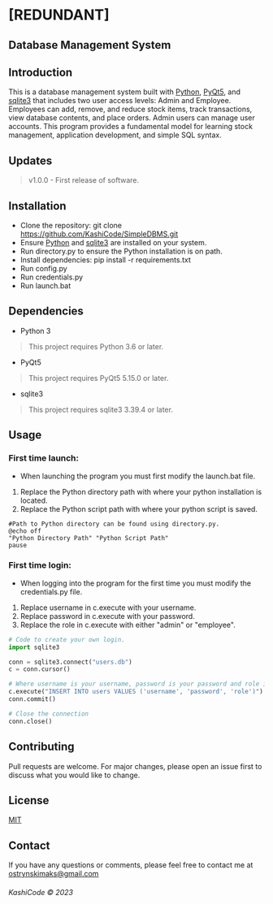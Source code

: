 # [REDUNDANT]

## Database Management System

## Introduction

This is a database management system built with [Python](https://www.python.org/), [PyQt5](https://pypi.org/project/PyQt5/), and [sqlite3](https://sqlite.org/index.html) that includes two user access levels: Admin and Employee. Employees can add, remove, and reduce stock items, track transactions, view database contents, and place orders. Admin users can manage user accounts. This program provides a fundamental model for learning stock management, application development, and simple SQL syntax.


## Updates
> v1.0.0 - First release of software. 

## Installation
- Clone the repository: git clone https://github.com/KashiCode/SimpleDBMS.git
- Ensure [Python](https://www.python.org/downloads/) and [sqlite3](https://www.sqlite.org/download.html) are installed on your system.
- Run directory.py to ensure the Python installation is on path. 
- Install dependencies: pip install -r requirements.txt
- Run config.py
- Run credentials.py
- Run launch.bat


## Dependencies
- Python 3
> This project requires Python 3.6 or later.
- PyQt5
> This project requires PyQt5 5.15.0 or later.
- sqlite3
> This project requires sqlite3 3.39.4 or later. 

## Usage

### First time launch:
- When launching the program you must first modify the launch.bat file. 
1. Replace the Python directory path with where your python installation is located. 
2. Replace the Python script path with where your python script is saved.

```Batchfile
#Path to Python directory can be found using directory.py. 
@echo off
"Python Directory Path" "Python Script Path"
pause
```
### First time login:
- When logging into the program for the first time you must modify the credentials.py file. 
1. Replace username in c.execute with your username.
2. Replace password in c.execute with your password.
3. Replace the role in c.execute with either "admin" or "employee".

```python
# Code to create your own login.
import sqlite3

conn = sqlite3.connect("users.db")
c = conn.cursor()

# Where username is your username, password is your password and role is either "employee" or "admin".
c.execute("INSERT INTO users VALUES ('username', 'password', 'role')")
conn.commit()

# Close the connection
conn.close()


```

## Contributing
Pull requests are welcome. For major changes, please open an issue first to discuss what you would like to change.

## License
[MIT](https://opensource.org/licenses/MIT)

## Contact
If you have any questions or comments, please feel free to contact me at ostrynskimaks@gmail.com



###### KashiCode © 2023
